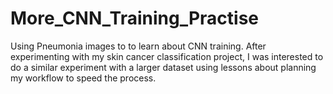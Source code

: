 # More_CNN_Training_Practise
Using Pneumonia images to to learn about CNN training. After experimenting with my skin cancer classification project, I was interested to do a similar experiment with a larger dataset using lessons about planning my workflow to speed the process. 
